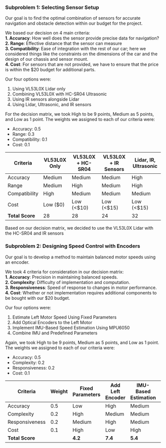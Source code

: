 ### Subproblem 1: Selecting Sensor Setup
Our goal is to find the optimal combination of sensors for accurate navigation and obstacle detection within our budget for the project. 

We based our decision on 4 main criteria: 
<br>
**1. Accuracy**: How well does the sensor provide precise data for navigation? 
<br>
**2. Range**: Effective distance that the sensor can measure
<br>
**3. Compatibility**: Ease of integration with the rest of our car; here we considered things like the constraints on the dimensions of the car and the design of our chassis and sensor mount. 
<br>
**4. Cost**: For sensors that are not provided, we have to ensure that the price is within the $20 budget for additional parts. 

Our four options were: 
1. Using VL53L0X Lidar only
2. Combining VL53L0X with HC-SR04 Ultrasonic
3. Using IR sensors alongside Lidar
4. Using Lidar, Ultrasonic, and IR sensors

For the decision matrix, we took High to be 9 points, Medium as 5 points, and Low as 1 point.
The weights we assigned to each of our criteria were: 
- Accuracy: 0.5
- Range: 0.3
- Compatibility: 0.1
- Cost: 0.1

| Criteria       | VL53L0X Only | VL53L0X + HC-SR04 | VL53L0X + IR Sensors | Lidar, IR, Ultrasonic |
|----------------|--------------|--------------------|---------------------|-----------------------|
| Accuracy       | Medium         | Medium               | Medium              | High                  |
| Range          | Medium       | High               | Medium              | High                  |
| Compatibility  | High         | Medium             | Medium              | Medium                |
| Cost           | Low ($0)     | Low (<$10)         | Low (<$15)          | Low (<$15)            |
| **Total Score**| 28           | 28                 | 24                  | 32                  |

Based on our decision matrix, we decided to use the VL53L0X Lidar with the HC-SR04 and IR sensors

### Subproblem 2: Designing Speed Control with Encoders
Our goal is to develop a method to maintain balanced motor speeds using an encoder. 

We took 4 criteria for consideration in our decision matrix: 
<br>
**1. Accuracy**: Precision in maintaining balanced speeds.
<br>
**2. Complexity**: Difficulty of implementation and computation.
<br>
**3. Responsiveness**: Speed of response to changes in motor performance. 
<br>
**4. Cost**: Whether or not implementation requires additional components to be bought with our $20 budget. 

Our four options were: 
1. Estimate Left Motor Speed Using Fixed Parameters 
2. Add Optical Encoders to the Left Motor
3. Implement IMU-Based Speed Estimation Using MPU6050
4. Combine IMU and Predefined Parameters

Again, we took High to be 9 points, Medium as 5 points, and Low as 1 point. The weights we assigned to each of our criteria were: 
- Accuracy: 0.5
- Complexity: 0.2
- Responsiveness: 0.2
- Cost: 0.1

| Criteria       | Weight | Fixed Parameters | Add Left Encoder | IMU-Based Estimation | Combined Approach |
|----------------|--------|------------------|------------------|-----------------------|-------------------|
| Accuracy       | 0.5    | Low           | High         | Medium            | High           |
| Complexity     | 0.2    | High          | Medium        | Medium            | Low            |
| Responsiveness | 0.2    | Medium        | High          | Medium            | High           |
| Cost           | 0.1    | High          | Low           | High              | Medium         |
| **Total Score**|        | **4.2**          | **7.4**          | **5.4**              | **7.0**           |
